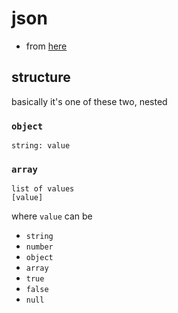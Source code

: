 # json

* from [here](https://www.json.org/)

## structure
basically it's one of these two, nested

### `object`
```
string: value
```

### `array`
```
list of values
[value]
```

where `value` can be
* `string`
* `number`
* `object`
* `array`
* `true`
* `false`
* `null`
